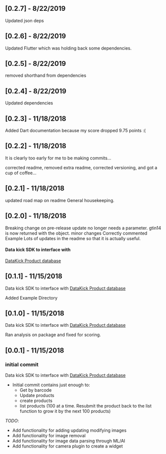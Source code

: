 ## [0.2.7] - 8/22/2019
Updated json deps

## [0.2.6] - 8/22/2019
Updated Flutter which was holding  back some dependencies.

## [0.2.5] - 8/22/2019
removed shorthand from dependencies

## [0.2.4] - 8/22/2019
Updated dependencies

## [0.2.3] - 11/18/2018
Added Dart documentation because my score dropped 9.75 points :(


## [0.2.2] - 11/18/2018

It is clearly too early for me to be making commits...

corrected readme,
removed extra readme,
corrected versioning,
and got a cup of coffee...

## [0.2.1] - 11/18/2018
updated road map on readme
General housekeeping.

## [0.2.0] - 11/18/2018

Breaking change on pre-release
update no longer needs a parameter. gtin14 is now returned with the object.
minor changes
Correctly commented Example
Lots of updates in the readme so that it is actually useful.
#### Data kick SDK to interface with
[DataKick Product database](https://www.datakick.org "cause it's fricken awesome")

## [0.1.1] - 11/15/2018

Data kick SDK to interface with [DataKick Product database](https://www.datakick.org "cause it's fricken awesome")

Added Example Directory

## [0.1.0] - 11/15/2018

Data kick SDK to interface with [DataKick Product database](https://www.datakick.org "cause it's fricken awesome")

Ran analysis on package and fixed for scoring.

## [0.0.1] - 11/15/2018

### initial commit

Data kick SDK to interface with [DataKick Product database](https://www.datakick.org "cause it's fricken awesome")
* Initial commit contains just enough to:
    * Get by barcode
    * Update products
    * create products
    * list products (100 at a time. Resubmit the product back to the list function to grow it by the next 100 products)

*TODO*:
* Add functionality for adding updating modifying images
* Add functionality for image removal
* Add functionality for image data parsing through ML/AI
* Add functionality for camera plugin to create a widget



